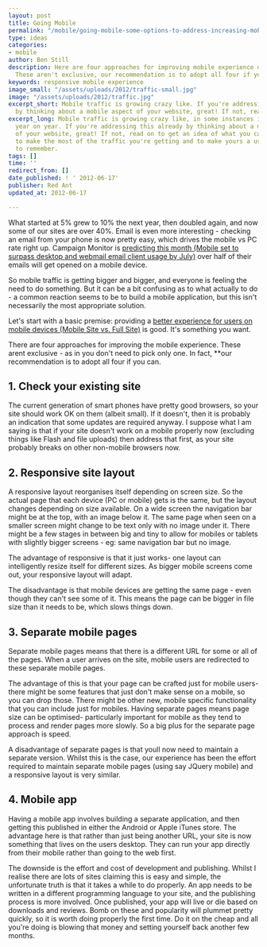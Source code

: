 ```yaml
---
layout: post
title: Going Mobile
permalink: "/mobile/going-mobile-some-options-to-address-increasing-mobile-traffic-to-your-site/"
type: ideas
categories:
- mobile
author: Ben Still
description: Here are four approaches for improving mobile experience on your site.
  These aren't exclusive, our recommendation is to adopt all four if you can.
keywords: responsive mobile experience
image_small: "/assets/uploads/2012/traffic-small.jpg"
image: "/assets/uploads/2012/traffic.jpg"
excerpt_short: Mobile traffic is growing crazy like. If you're addressing this already
  by thinking about a mobile aspect of your website, great! If not, read on…
excerpt_long: Mobile traffic is growing crazy like, in some instances it's doubling
  year on year. If you're addressing this already by thinking about a mobile aspect
  of your website, great! If not, read on to get an idea of what you can be doing
  to make the most of the traffic you're getting and to make yours a user experience
  to remember.
tags: []
time: ''
redirect_from: []
date_published: ! ' 2012-06-17'
publisher: Red Ant
updated_at: 2012-06-17

---
```

What started at 5% grew to 10% the next year, then doubled again, and now some of our sites are over 40%. Email is even more interesting - checking an email from your phone is now pretty easy, which drives the mobile vs PC rate right up. Campaign Monitor is [predicting this month (Mobile set to surpass desktop and webmail email client usage by July)](http://bit.ly/LzpeKE) over half of their emails will get opened on a mobile device.

So mobile traffic is getting bigger and bigger, and everyone is feeling the need to do something. But it can be a bit confusing as to what actually to do - a common reaction seems to be to build a mobile application, but this isn't necessarily the most appropriate solution.

Let's start with a basic premise: providing a [better experience for users on mobile devices (Mobile Site vs. Full Site)](http://www.useit.com/alertbox/mobile-vs-full-sites.html) is good. It's something you want.

There are four approaches for improving the mobile experience. These arent exclusive - as in you don't need to pick only one. In fact, \*\*our recommendation is to adopt all four if you can.

## 1. Check your existing site

The current generation of smart phones have pretty good browsers, so your site should work OK on them (albeit small). If it doesn't, then it is probably an indication that some updates are required anyway. I suppose what I am saying is that if your site doesn't work on a mobile properly now (excluding things like Flash and file uploads) then address that first, as your site probably breaks on other non-mobile browsers now.

## 2. Responsive site layout

A responsive layout reorganises itself depending on screen size. So the actual page that each device (PC or mobile) gets is the same, but the layout changes depending on size available. On a wide screen the navigation bar might be at the top, with an image below it. The same page when seen on a smaller screen might change to be text only with no image under it. There might be a few stages in between big and tiny to allow for mobiles or tablets with slightly bigger screens - eg: same navigation bar but no image.

The advantage of responsive is that it just works- one layout can intelligently resize itself for different sizes. As bigger mobile screens come out, your responsive layout will adapt.

The disadvantage is that mobile devices are getting the same page - even though they can't see some of it. This means the page can be bigger in file size than it needs to be, which slows things down.

## 3. Separate mobile pages

Separate mobile pages means that there is a different URL for some or all of the pages. When a user arrives on the site, mobile users are redirected to these separate mobile pages.

The advantage of this is that your page can be crafted just for mobile users- there might be some features that just don't make sense on a mobile, so you can drop those. There might be other new, mobile specific functionality that you can include just for mobiles. Having separate pages means page size can be optimised- particularly important for mobile as they tend to process and render pages more slowly. So a big plus for the separate page approach is speed.

A disadvantage of separate pages is that youll now need to maintain a separate version. Whilst this is the case, our experience has been the effort required to maintain separate mobile pages (using say JQuery mobile) and a responsive layout is very similar.

## 4. Mobile app

Having a mobile app involves building a separate application, and then getting this published in either the Android or Apple iTunes store. The advantage here is that rather than just being another URL, your site is now something that lives on the users desktop. They can run your app directly from their mobile rather than going to the web first.

The downside is the effort and cost of development and publishing. Whilst I realise there are lots of sites claiming this is easy and simple, the unfortunate truth is that it takes a while to do properly. An app needs to be written in a different programming language to your site, and the publishing process is more involved. Once published, your app will live or die based on downloads and reviews. Bomb on these and popularity will plummet pretty quickly, so it is worth doing properly the first time. Do it on the cheap and all you're doing is blowing that money and setting yourself back another few months.